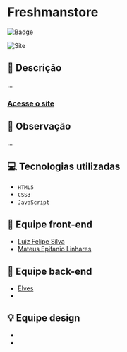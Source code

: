 # Freshmanstore

![Badge](https://img.shields.io/static/v1?label=STATUS&message=EM%20ANDAMENTO&color=blue&style=for-the-badge)             

<img src="https://luizfelipe9627.github.io/freshmanstore/images/site.png" alt="Site">

## 📄 Descrição
...

### <a href="https://luizfelipe9627.github.io/freshmanstore">Acesse o site</a>

## 📑 Observação
...



## 💻 Tecnologias utilizadas

- ``HTML5``
- ``CSS3``
- ``JavaScript``

## 🌌 Equipe front-end

- <a href="https://luizfelipe9627.github.io/fres" title='Ir até o perfil.'>Luiz Felipe Silva</a>
- <a href="https://github.com/Mateus223-ti" title='Ir até o perfil.'>Mateus Epifanio Linhares</a>

## 🔧 Equipe back-end

- <a href="https://github.com/elves-dev" title='Ir até o perfil.'>Elves</a>
- 

## 💡 Equipe design

-
-
